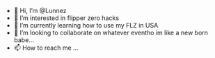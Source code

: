 - 👋 Hi, I’m @Lunnez
- 👀 I’m interested in flipper zero hacks
- 🌱 I’m currently learning how to use my FLZ in USA
- 💞️ I’m looking to collaborate on whatever eventho im like a new born babe...
- 📫 How to reach me ...

<!---
Lunnez/Lunnez is a ✨ special ✨ repository because its `README.md` (this file) appears on your GitHub profile.
You can click the Preview link to take a look at your changes.
--->
